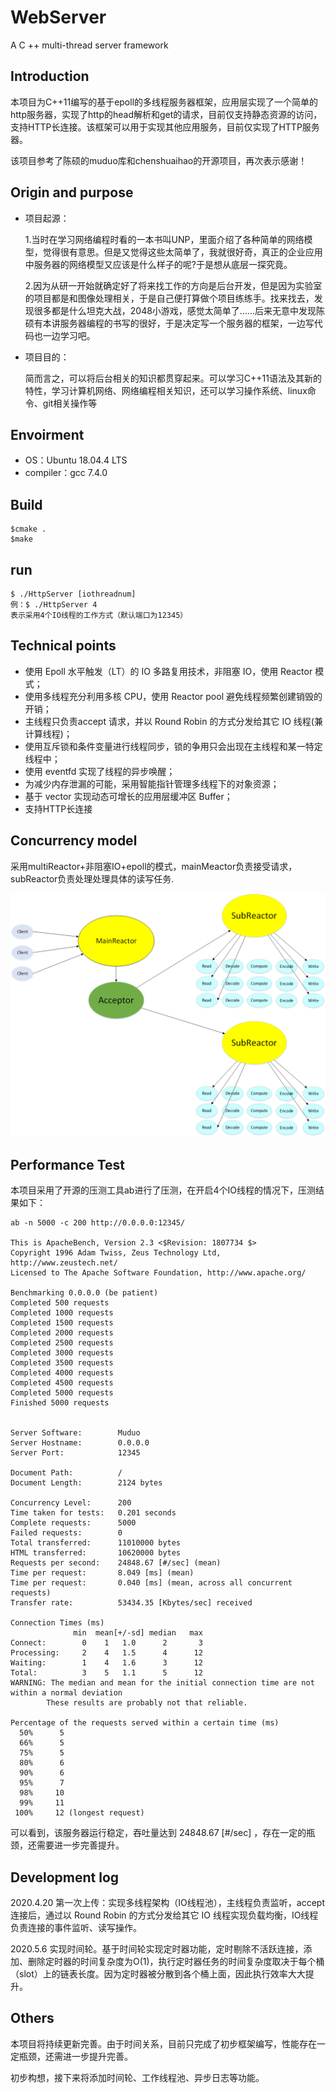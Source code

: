 # WebServer
A C ++ multi-thread server framework

## Introduction
本项目为C++11编写的基于epoll的多线程服务器框架，应用层实现了一个简单的http服务器，实现了http的head解析和get的请求，目前仅支持静态资源的访问，支持HTTP长连接。该框架可以用于实现其他应用服务，目前仅实现了HTTP服务器。

该项目参考了陈硕的muduo库和chenshuaihao的开源项目，再次表示感谢！

## Origin and purpose

- 项目起源：

  1.当时在学习网络编程时看的一本书叫UNP，里面介绍了各种简单的网络模型，觉得很有意思。但是又觉得这些太简单了，我就很好奇，真正的企业应用中服务器的网络模型又应该是什么样子的呢?于是想从底层一探究竟。

  2.因为从研一开始就确定好了将来找工作的方向是后台开发，但是因为实验室的项目都是和图像处理相关，于是自己便打算做个项目练练手。找来找去，发现很多都是什么坦克大战，2048小游戏，感觉太简单了......后来无意中发现陈硕有本讲服务器编程的书写的很好，于是决定写一个服务器的框架，一边写代码也一边学习吧。  

- 项目目的：

  简而言之，可以将后台相关的知识都贯穿起来。可以学习C++11语法及其新的特性，学习计算机网络、网络编程相关知识，还可以学习操作系统、linux命令、git相关操作等

## Envoirment

- OS：Ubuntu 18.04.4 LTS
- compiler：gcc  7.4.0

## Build

```
$cmake .
$make
```

## run

```
$ ./HttpServer [iothreadnum] 
例：$ ./HttpServer 4
表示采用4个IO线程的工作方式（默认端口为12345） 
```

## Technical points

- 使用 Epoll 水平触发（LT）的 IO 多路复用技术，非阻塞 IO，使用 Reactor 模式；
- 使用多线程充分利用多核 CPU，使用 Reactor pool 避免线程频繁创建销毁的开销；
- 主线程只负责accept 请求，并以 Round Robin 的方式分发给其它 IO 线程(兼计算线程)；
- 使用互斥锁和条件变量进行线程同步，锁的争用只会出现在主线程和某一特定线程中；
- 使用 eventfd 实现了线程的异步唤醒；
- 为减少内存泄漏的可能，采用智能指针管理多线程下的对象资源；
- 基于 vector 实现动态可增长的应用层缓冲区 Buffer；
- 支持HTTP长连接

## Concurrency model

采用multiReactor+非阻塞IO+epoll的模式，mainMeactor负责接受请求，subReactor负责处理处理具体的读写任务.

![并发模型](https://github.com/youxiaokai/WebServer/blob/master/model.png?raw=true)

## Performance Test

本项目采用了开源的压测工具ab进行了压测，在开启4个IO线程的情况下，压测结果如下：

```
ab -n 5000 -c 200 http://0.0.0.0:12345/ 

This is ApacheBench, Version 2.3 <$Revision: 1807734 $>
Copyright 1996 Adam Twiss, Zeus Technology Ltd, http://www.zeustech.net/
Licensed to The Apache Software Foundation, http://www.apache.org/

Benchmarking 0.0.0.0 (be patient)
Completed 500 requests
Completed 1000 requests
Completed 1500 requests
Completed 2000 requests
Completed 2500 requests
Completed 3000 requests
Completed 3500 requests
Completed 4000 requests
Completed 4500 requests
Completed 5000 requests
Finished 5000 requests


Server Software:        Muduo
Server Hostname:        0.0.0.0
Server Port:            12345

Document Path:          /
Document Length:        2124 bytes

Concurrency Level:      200
Time taken for tests:   0.201 seconds
Complete requests:      5000
Failed requests:        0
Total transferred:      11010000 bytes
HTML transferred:       10620000 bytes
Requests per second:    24848.67 [#/sec] (mean)
Time per request:       8.049 [ms] (mean)
Time per request:       0.040 [ms] (mean, across all concurrent requests)
Transfer rate:          53434.35 [Kbytes/sec] received

Connection Times (ms)
              min  mean[+/-sd] median   max
Connect:        0    1   1.0      2       3
Processing:     2    4   1.5      4      12
Waiting:        1    4   1.6      3      12
Total:          3    5   1.1      5      12
WARNING: The median and mean for the initial connection time are not within a normal deviation
        These results are probably not that reliable.

Percentage of the requests served within a certain time (ms)
  50%      5
  66%      5
  75%      5
  80%      6
  90%      6
  95%      7
  98%     10
  99%     11
 100%     12 (longest request)
```

可以看到，该服务器运行稳定，吞吐量达到  24848.67 [#/sec] ，存在一定的瓶颈，还需要进一步完善提升。

## Development log

2020.4.20 第一次上传：实现多线程架构（IO线程池），主线程负责监听，accept连接后，通过以 Round Robin 的方式分发给其它 IO 线程实现负载均衡，IO线程负责连接的事件监听、读写操作。

2020.5.6  实现时间轮。基于时间轮实现定时器功能，定时剔除不活跃连接，添加、删除定时器的时间复杂度为O(1)，执行定时器任务的时间复杂度取决于每个桶（slot）上的链表长度。因为定时器被分散到各个桶上面，因此执行效率大大提升。

## Others

本项目将持续更新完善。由于时间关系，目前只完成了初步框架编写，性能存在一定瓶颈，还需进一步提升完善。

初步构想，接下来将添加时间轮、工作线程池、异步日志等功能。



